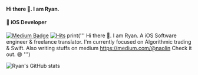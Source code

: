 #### Hi there 👋. I am Ryan.
#### 📱 iOS Developer

[![Medium Badge](https://img.shields.io/badge/Medium-12100E?style=for-the-badge&logo=medium&logoColor=white)](https://medium.com/@naolin)
[![Hits](https://hits.seeyoufarm.com/api/count/incr/badge.svg?url=https%3A%2F%2Fgithub.com%2FRsych%2Fhit-counter&count_bg=%2379C83D&title_bg=%23555555&icon=&icon_color=%23E7E7E7&title=hits&edge_flat=false)](https://hits.seeyoufarm.com)
print('''
Hi there 👋. I am Ryan. A iOS Software engineer & freelance translator.
I'm currently focused on Algorithmic trading & Swift.
Also writing stuffs on medium
https://medium.com/@naolin Check it out. 😄
''')

![Ryan's GitHub stats](https://github-readme-stats.vercel.app/api?username=Rsych&show_icons=true&theme=react)
